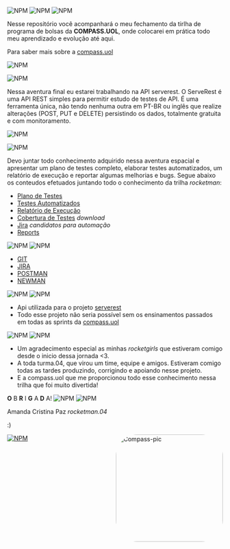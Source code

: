 ![NPM](https://cdn.discordapp.com/attachments/969607335901298801/1012815359440592957/Serverts.png)
![NPM](https://cdn.discordapp.com/attachments/969607335901298801/1012826812864286837/linha.png)
![NPM](https://cdn.discordapp.com/attachments/969607335901298801/1016031622736384121/HELLO.png)

Nesse repositório você acompanhará o meu fechamento da tirlha de programa de bolsas da <b>COMPASS.UOL</b>, onde colocarei em prática todo meu aprendizado e evolução até aqui.

Para saber mais sobre a [compass.uol](https://compass.uol/pt/home/?utm_source=google-ads&utm_medium=ppc&utm_campaign=compasso-uol-institucional&utm_term=compass%20uol&gclid=Cj0KCQjwmdGYBhDRARIsABmSEeO5tRTLoKY-fqtn-6g3LtGYgl542ApqJY1QmndPLt9ox3NioqefZC4aAltREALw_wcB)

![NPM](https://cdn.discordapp.com/attachments/969607335901298801/1012826812864286837/linha.png)

![NPM](https://cdn.discordapp.com/attachments/969607335901298801/1016031969945079808/Serverestaa.png)

Nessa aventura final eu estarei trabalhando na API serverest. 
O ServeRest é uma API REST simples para permitir estudo de testes de API.
É uma ferramenta única, não tendo nenhuma outra em PT-BR ou inglês que realize alterações (POST, PUT e DELETE) persistindo os dados, totalmente gratuita e com monitoramento.

![NPM](https://cdn.discordapp.com/attachments/969607335901298801/1012826812864286837/linha.png)

![NPM](https://cdn.discordapp.com/attachments/969607335901298801/1016030544213065851/OBJETIVOS.png)

Devo juntar todo conhecimento adquirido nessa aventura espacial e apresentar um plano de testes completo, elaborar testes automatizados, um relatório de execução e reportar algumas melhorias e bugs. 
Segue abaixo os conteudos efetuados juntando todo o conhecimento da trilha <i>rocketman</i>:


 - [Plano de Testes](https://www.canva.com/design/DAFG4qIQMHA/getYBOqNFs1u0kL6zsAYVQ/view?utm_content=DAFG4qIQMHA&utm_campaign=designshare&utm_medium=link&utm_source=homepage_design_menu)
 - [Testes Automatizados](https://github.com/Amanda-Paz/Rocketman_AmandaPaz_CompassProjetoFinal/tree/main/Arquivos%20Postman)
 - [Relatório de Execução](https://github.com/Amanda-Paz/Rocketman_AmandaPaz_CompassProjetoFinal/tree/main/Newman)
 - [Cobertura de Testes](https://github.com/Amanda-Paz/Rocketman_AmandaPaz_CompassProjetoFinal/tree/main/Cobertura%20de%20Testes) <i>download</i>
 - [Jira](https://amandapazz.atlassian.net/jira/software/c/projects/SVR/issues) <i>candidatos para automação</i>
 - [Reports](https://github.com/Amanda-Paz/Rocketman_AmandaPaz_CompassProjetoFinal/issues)

![NPM](https://cdn.discordapp.com/attachments/969607335901298801/1012826812864286837/linha.png)
![NPM](https://cdn.discordapp.com/attachments/969607335901298801/1016031122959913021/PROGRAMAS.png)

- [GIT](https://git-scm.com/)
- [JIRA](https://www.atlassian.com/br/software/jira?&aceid=&adposition=&adgroup=146769768428&campaign=17612699488&creative=607154052841&device=c&keyword=jira&matchtype=e&network=g&placement=&ds_kids=p71879991988&ds_e=GOOGLE&ds_eid=700000001558501&ds_e1=GOOGLE&gclid=Cj0KCQjwmdGYBhDRARIsABmSEeMJ9-9KT_yNMS7BR17-zVmWSoeyIn9qDgbv9XA9HpXIkfM50EpH37waAoMxEALw_wcB&gclsrc=aw.ds)
- [POSTMAN](https://www.postman.com/downloads/)
- [NEWMAN](https://github.com/Amanda-Paz/Rocketman_AmandaPaz_CompassProjetoFinal/blob/main/Newman/readme.md)

![NPM](https://cdn.discordapp.com/attachments/969607335901298801/1012826812864286837/linha.png)
![NPM](https://cdn.discordapp.com/attachments/969607335901298801/1016141169455009883/Creditos.png)

 - Api utilizada para o projeto [serverest](https://serverest.dev)
 - Todo esse projeto não seria possível sem os ensinamentos passados em todas as sprints da [compass.uol](https://compass.uol/pt/home/?utm_source=google-ads&utm_medium=ppc&utm_campaign=compasso-uol-institucional&utm_term=compass%20uol&gclid=Cj0KCQjwmdGYBhDRARIsABmSEeO5tRTLoKY-fqtn-6g3LtGYgl542ApqJY1QmndPLt9ox3NioqefZC4aAltREALw_wcB)

![NPM](https://cdn.discordapp.com/attachments/969607335901298801/1012826812864286837/linha.png)
![NPM](https://cdn.discordapp.com/attachments/969607335901298801/1016141178955116674/agradecimentos.png)

 - Um agradecimento especial as minhas <i>rocketgirls</i> que estiveram comigo desde o inicio dessa jornada <3. 
 - A toda turma.04, que virou um time, equipe e amigos. Estiveram comigo todas as tardes produzindo, corrigindo e apoiando nesse projeto. 
 - E a compass.uol que me proporcionou todo esse conhecimento nessa trilha que foi muito divertida!

<b>O</b> B <b>R</b> I <b>G</b> A <b>D</b> A!
![NPM](https://cdn.discordapp.com/attachments/969607335901298801/1012826812864286837/linha.png)
![NPM](https://cdn.discordapp.com/attachments/969607335901298801/1016141183619190784/autora.png)

Amanda Cristina Paz
 <i>rocketman.04</i>

:)


[![NPM](https://img.shields.io/npm/l/react)](https://github.com/Amanda-Paz/Rocketman_Amanda_Paz_Compass/blob/main/LICENSE) 
<img align="right" alt="Compass-pic" height="250" style="border-radius:50px;" src="https://cdn.discordapp.com/attachments/969607335901298801/1001567674767257711/Sem_Titulo-2.png">
</div>


 

